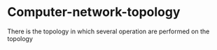 # Computer-network-topology
There is the topology in which several operation are performed on the topology
